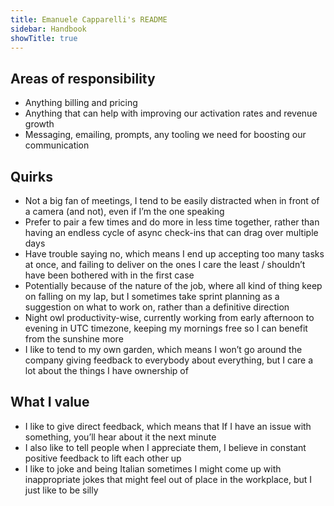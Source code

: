 ```yaml
---
title: Emanuele Capparelli's README
sidebar: Handbook
showTitle: true
---
```


## Areas of responsibility
- Anything billing and pricing
- Anything that can help with improving our activation rates and revenue growth
- Messaging, emailing, prompts, any tooling we need for boosting our communication

## Quirks
- Not a big fan of meetings, I tend to be easily distracted when in front of a camera (and not), even if I’m the one speaking
- Prefer to pair a few times and do more in less time together, rather than having an endless cycle of async check-ins that can drag over multiple days
- Have trouble saying no, which means I end up accepting too many tasks at once, and failing to deliver on the ones I care the least / shouldn’t have been bothered with in the first case
- Potentially because of the nature of the job, where all kind of thing keep on falling on my lap, but I sometimes take sprint planning as a suggestion on what to work on, rather than a definitive direction
- Night owl productivity-wise, currently working from early afternoon to evening in UTC timezone, keeping my mornings free so I can benefit from the sunshine more
- I like to tend to my own garden, which means I won’t go around the company giving feedback to everybody about everything, but I care a lot about the things I have ownership of

## What I value
- I like to give direct feedback, which means that If I have an issue with something, you’ll hear about it the next minute
- I also like to tell people when I appreciate them, I believe in constant positive feedback to lift each other up
- I like to joke and being Italian sometimes I might come up with inappropriate jokes that might feel out of place in the workplace, but I just like to be silly